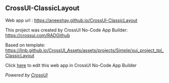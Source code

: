 ## CrossUI-ClassicLayout
Web app url : https://aneeshay.github.io/CrossUI-ClassicLayout

This project was created by CrossUI No-Code App Builder: https://crossui.com/RADGithub

Based on template: https://linb.github.io/CrossUI_Assets/assets/projects/Simple/xui_project_tpl_ClassicLayout

Click [here](https://crossui.com/RADGithub/#!from=github&owner=aneeshay&repo=CrossUI-ClassicLayout) to edit this web app in CrossUI No-Code App Builder

<i>Powered by [CrossUI](https://crossui.com)</i>
